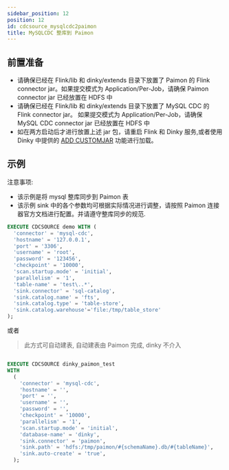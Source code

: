 ```yaml
---
sidebar_position: 12
position: 12
id: cdcsource_mysqlcdc2paimon
title: MySQLCDC 整库到 Paimon
---
```


## 前置准备

- 请确保已经在 Flink/lib 和 dinky/extends 目录下放置了 Paimon 的 Flink connector jar。如果提交模式为 Application/Per-Job，请确保 Paimon connector jar 已经放置在 HDFS 中
- 请确保已经在 Flink/lib 和 dinky/extends 目录下放置了 MySQL CDC 的 Flink connector jar。 如果提交模式为 Application/Per-Job，请确保 MySQL CDC connector jar 已经放置在 HDFS 中
- 如在两方启动后才进行放置上述 jar 包，请重启 Flink 和 Dinky 服务,或者使用 Dinky 中提供的 [ADD CUSTOMJAR](../../extend/expand_statements/add_jar_statement) 功能进行加载。


## 示例

注意事项:
- 该示例是将 mysql 整库同步到 Paimon 表
- 该示例 sink 中的各个参数均可根据实际情况进行调整，请按照 Paimon 连接器官方文档进行配置。并请遵守整库同步的规范.


```sql showLineNumbers
EXECUTE CDCSOURCE demo WITH (
  'connector' = 'mysql-cdc',
  'hostname' = '127.0.0.1',
  'port' = '3306',
  'username' = 'root',
  'password' = '123456',
  'checkpoint' = '10000',
  'scan.startup.mode' = 'initial',
  'parallelism' = '1',
  'table-name' = 'test\..*',
  'sink.connector' = 'sql-catalog',
  'sink.catalog.name' = 'fts',
  'sink.catalog.type' = 'table-store',
  'sink.catalog.warehouse'='file:/tmp/table_store'
);
```

或者

> 此方式可自动建表, 自动建表由 Paimon 完成, dinky 不介入

```sql showLineNumbers

EXECUTE CDCSOURCE dinky_paimon_test
WITH
  (
    'connector' = 'mysql-cdc',
    'hostname' = '',
    'port' = '',
    'username' = '',
    'password' = '',
    'checkpoint' = '10000',
    'parallelism' = '1',
    'scan.startup.mode' = 'initial',
    'database-name' = 'dinky',
    'sink.connector' = 'paimon',
    'sink.path' = 'hdfs:/tmp/paimon/#{schemaName}.db/#{tableName}',
    'sink.auto-create' = 'true',
  );

```